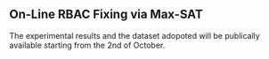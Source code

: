## On-Line RBAC Fixing via Max-SAT

The experimental results and the dataset adopoted will be publically available starting from the 2nd of October.
